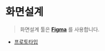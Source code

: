 # 화면설계

> 화면설계 툴은 [__Figma__](https://www.figma.com/) 를 사용합니다.

- [프로토타입](https://www.figma.com/file/KXhOrNypK57Z4UPR1rxjHr/%EC%9D%B4%EC%83%81%ED%98%95%EC%9B%94%EB%93%9C%EC%BB%B5?node-id=0%3A1)